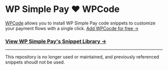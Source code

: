 # WP Simple Pay ❤️ WPCode

[WPCode](https://wpcode.com/) allows you to install WP Simple Pay code snippets to customize your payment flows with a single click. [Add WPCocde for free &rarr;](https://wordpress.org/plugins/insert-headers-and-footers/)

### [View WP Simple Pay's Snippet Library &rarr;](https://library.wpcode.com/profile/wpsimplepay/)

---

This repository is no longer used or maintained, and previously referenced snippets shoudl not be used. 
